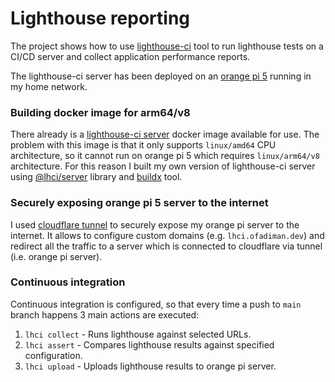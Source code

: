 # Lighthouse reporting

The project shows how to use [lighthouse-ci](https://github.com/GoogleChrome/lighthouse-ci) tool to run lighthouse tests on a CI/CD server and collect application performance reports.

The lighthouse-ci server has been deployed on an [orange pi 5](http://www.orangepi.org/html/hardWare/computerAndMicrocontrollers/details/Orange-Pi-5.html) running in my home network.

### Building docker image for arm64/v8

There already is a [lighthouse-ci server](https://hub.docker.com/r/patrickhulce/lhci-server/) docker image available for use. The problem with this image is that it only supports `linux/amd64` CPU architecture, so it cannot run on orange pi 5 which requires `linux/arm64/v8` architecture. For this reason I built my own version of lighthouse-ci server using [@lhci/server](https://www.npmjs.com/package/@lhci/server) library and [buildx](https://docs.docker.com/engine/reference/commandline/buildx/) tool.

### Securely exposing orange pi 5 server to the internet

I used [cloudflare tunnel](https://www.cloudflare.com/products/tunnel/) to securely expose my orange pi server to the internet. It allows to configure custom domains (e.g. `lhci.ofadiman.dev`) and redirect all the traffic to a server which is connected to cloudflare via tunnel (i.e. orange pi server).

### Continuous integration

Continuous integration is configured, so that every time a push to `main` branch happens 3 main actions are executed:

1. `lhci collect` - Runs lighthouse against selected URLs.
2. `lhci assert` - Compares lighthouse results against specified configuration.
3. `lhci upload` - Uploads lighthouse results to orange pi server.
